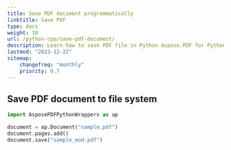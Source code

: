 ```yaml
---
title: Save PDF document programmatically
linktitle: Save PDF
type: docs
weight: 30
url: /python-cpp/save-pdf-document/
description: Learn how to save PDF file in Python Aspose.PDF for Python via C++ library. Save PDF document to file system, to stream, and in Web applications.
lastmod: "2023-12-22"
sitemap:
    changefreq: "monthly"
    priority: 0.7
---
```


## Save PDF document to file system

```python
import AsposePDFPythonWrappers as ap

document = ap.Document("sample.pdf")
document.pages.add()
document.save("sample_mod.pdf")
```
